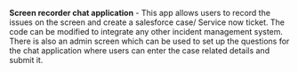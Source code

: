 **Screen recorder chat application** -
  This app allows users to record the issues on the screen and create a salesforce case/ Service now ticket. 
  The code can be modified to integrate any other incident management system.
  There is also an admin screen which can be used to set up the questions for the chat application where users can enter the case related details and submit it.
  
